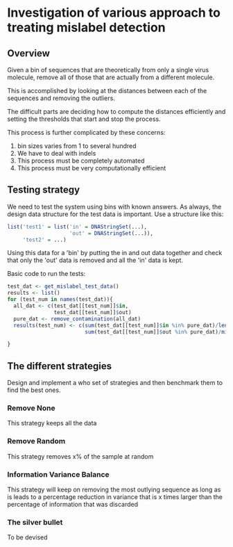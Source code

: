 # Investigation of various approach to treating mislabel detection

## Overview

Given a bin of sequences that are theoretically from only a single virus
molecule, remove all of those that are actually from a different molecule.

This is accomplished by looking at the distances between each of the sequences
and removing the outliers.

The difficult parts are deciding how to compute the distances efficiently and
setting the thresholds that start and stop the process.

This process is further complicated by these concerns:
1) bin sizes varies from 1 to several hundred
2) We have to deal with indels
3) This process must be completely automated
4) This process must be very computationally efficient

## Testing strategy

We need to test the system using bins with known answers. As always, the design
data structure for the test data is important. Use a structure like this:


```r
list('test1' = list('in' = DNAStringSet(...),
                    'out' = DNAStringSet(...)),
     'test2' = ...)
```

Using this data for a 'bin' by putting the in and out data together and check
that only the 'out' data is removed and all the 'in' data is kept.

Basic code to run the tests:


```r
test_dat <- get_mislabel_test_data()
results <- list()
for (test_num in names(test_dat)){
  all_dat <- c(test_dat[[test_num]]$in,
               test_dat[[test_num]]$out)
  pure_dat <- remove_contamination(all_dat)
  results(test_num) <- c(sum(test_dat[[test_num]]$in %in% pure_dat)/length(test_dat[[test_num]]$in),
                         sum(test_dat[[test_num]]$out %in% pure_dat)/min(1,length(test_dat[[test_num]]$out)))

}
```

## The different strategies

Design and implement a who set of strategies and then benchmark them to find
the best ones.

### Remove None

This strategy keeps all the data

### Remove Random

This strategy removes x% of the sample at random

### Information Variance Balance

This strategy will keep on removing the most outlying sequence as long as is
leads to a percentage reduction in variance that is x times larger than the
percentage of information that was discarded

### The silver bullet

To be devised


